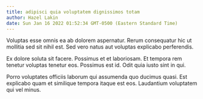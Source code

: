 ```yaml
---
title: adipisci quia voluptatem dignissimos totam
author: Hazel Lakin
date: Sun Jan 16 2022 01:52:34 GMT-0500 (Eastern Standard Time)
---
```

Voluptas esse omnis ea ab dolorem aspernatur. Rerum consequatur hic ut mollitia sed sit nihil est. Sed vero natus aut voluptas explicabo perferendis.

 Ex dolore soluta sit facere. Possimus et et laboriosam. Et tempora rem tenetur voluptas tenetur eos. Possimus est id. Odit quia iusto sint in qui.

 Porro voluptates officiis laborum qui assumenda quo ducimus quasi. Est explicabo quam et similique tempora itaque est eos. Laudantium voluptatem qui vel minus.